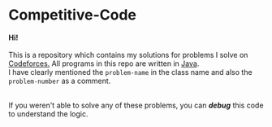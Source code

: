 # Competitive-Code
<b> Hi! </b>
<br><br>
This is a repository which contains my solutions for problems I solve on <a href="https://codeforces.com/">Codeforces.</a> All programs in this repo are written in <u>Java</u>.
<br>
I have clearly mentioned the <code>problem-name</code> in the class name and also the <code>problem-number</code> as a comment.
<br><br>
<p>If you weren't able to solve any of these problems, you can <i><b>debug</b></i> this code to understand the logic.</p>
  
